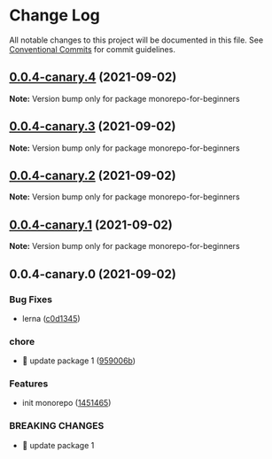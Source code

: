 # Change Log

All notable changes to this project will be documented in this file.
See [Conventional Commits](https://conventionalcommits.org) for commit guidelines.

## [0.0.4-canary.4](https://github.com/oeduardoal/monorepo-for-beginners/compare/v0.0.4-canary.3...v0.0.4-canary.4) (2021-09-02)

**Note:** Version bump only for package monorepo-for-beginners





## [0.0.4-canary.3](https://github.com/oeduardoal/monorepo-for-beginners/compare/v0.0.4-canary.2...v0.0.4-canary.3) (2021-09-02)

**Note:** Version bump only for package monorepo-for-beginners





## [0.0.4-canary.2](https://github.com/oeduardoal/monorepo-for-beginners/compare/v0.0.4-canary.1...v0.0.4-canary.2) (2021-09-02)

**Note:** Version bump only for package monorepo-for-beginners





## [0.0.4-canary.1](https://github.com/oeduardoal/monorepo-for-beginners/compare/v0.0.4-canary.0...v0.0.4-canary.1) (2021-09-02)

**Note:** Version bump only for package monorepo-for-beginners





## 0.0.4-canary.0 (2021-09-02)


### Bug Fixes

* lerna ([c0d1345](https://github.com/oeduardoal/monorepo-for-beginners/commit/c0d1345b11d844e8465f0fb5a295417d8be7a76c))


### chore

* 🤖 update package 1 ([959006b](https://github.com/oeduardoal/monorepo-for-beginners/commit/959006b594d63643c35b50b7206b6555ebe935fe))


### Features

* init monorepo ([1451465](https://github.com/oeduardoal/monorepo-for-beginners/commit/145146577d8d526cbebcf0847bd20b8015ff33ca))


### BREAKING CHANGES

* 🧨 update package 1
